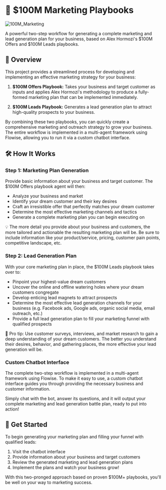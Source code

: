# 💼 $100M Marketing Playbooks

![100M_Marketing](https://github.com/mattrob333/Projects_Expanded/assets/31228129/08d2e231-9069-4a94-8d59-24dc3e0ded62)

A powerful two-step workflow for generating a complete marketing and lead generation plan for your business, based on Alex Hormozi's $100M Offers and $100M Leads playbooks.

## 🎯 Overview
This project provides a streamlined process for developing and implementing an effective marketing strategy for your business:

1. **$100M Offers Playbook:** Takes your business and target customer as inputs and applies Alex Hormozi's methodology to produce a fully-formed marketing plan that can be implemented immediately. 

2. **$100M Leads Playbook:** Generates a lead generation plan to attract high-quality prospects to your business.

By combining these two playbooks, you can quickly create a comprehensive marketing and outreach strategy to grow your business. The entire workflow is implemented in a multi-agent framework using Flowise, allowing you to run it via a custom chatbot interface.

## 🛠️ How It Works

### Step 1: Marketing Plan Generation
Provide basic information about your business and target customer. The $100M Offers playbook agent will then:
- Analyze your business and market
- Identify your dream customer and their key desires
- Craft an irresistible offer that perfectly matches your dream customer
- Determine the most effective marketing channels and tactics
- Generate a complete marketing plan you can begin executing on

💡 The more detail you provide about your business and customers, the more tailored and actionable the resulting marketing plan will be. Be sure to include information like your product/service, pricing, customer pain points, competitive landscape, etc.

### Step 2: Lead Generation Plan
With your core marketing plan in place, the $100M Leads playbook takes over to:
- Pinpoint your highest-value dream customers
- Uncover the online and offline watering holes where your dream customers congregate  
- Develop enticing lead magnets to attract prospects
- Determine the most effective lead generation channels for your business (e.g. Facebook ads, Google ads, organic social media, email outreach, etc.)
- Provide a full lead generation plan to fill your marketing funnel with qualified prospects

🌟 Pro tip: Use customer surveys, interviews, and market research to gain a deep understanding of your dream customers. The better you understand their desires, behavior, and gathering places, the more effective your lead generation will be.

### Custom Chatbot Interface
The complete two-step workflow is implemented in a multi-agent framework using Flowise. To make it easy to use, a custom chatbot interface guides you through providing the necessary business and customer information. 

Simply chat with the bot, answer its questions, and it will output your complete marketing and lead generation battle plan, ready to put into action!

## 🚀 Get Started
To begin generating your marketing plan and filling your funnel with qualified leads:

1. Visit the chatbot interface 
2. Provide information about your business and target customers
3. Review the generated marketing and lead generation plans
4. Implement the plans and watch your business grow!

With this two-pronged approach based on proven $100M+ playbooks, you'll be well on your way to marketing success. 
